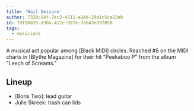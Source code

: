 ```yaml
---
title: 'Hail Seizure'
author: 7328c14f-7ec2-4511-a24d-29a1c5ce23eb
id: 7df96035-d30a-412c-997e-7e643ed9f058
tags:
  - musicians
---
```

A musical act popular among [Black MIDI] circles. Reached #8 on the MIDI charts in [Blythe Magazine] for their hit "Peekaboo P" from the album "Leech of Screams."

## Lineup

- [Boris Two]: lead guitar
- Julie Skreek: trash can lids